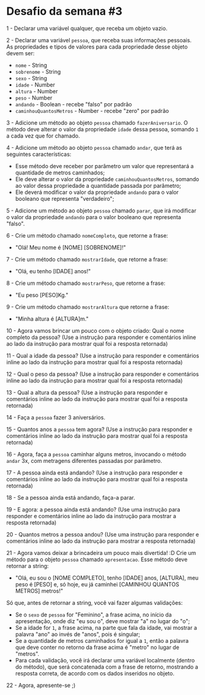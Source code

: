 # Desafio da semana #3

1 - Declarar uma variável qualquer, que receba um objeto vazio.

2 - Declarar uma variável `pessoa`, que receba suas informações pessoais.
As propriedades e tipos de valores para cada propriedade desse objeto devem ser:

- `nome` - String
- `sobrenome` - String
- `sexo` - String
- `idade` - Number
- `altura` - Number
- `peso` - Number
- `andando` - Boolean - recebe "falso" por padrão
- `caminhouQuantosMetros` - Number - recebe "zero" por padrão

3 - Adicione um método ao objeto `pessoa` chamado `fazerAniversario`. O método deve
alterar o valor da propriedade `idade` dessa pessoa, somando `1` a cada vez que
for chamado.

4 - Adicione um método ao objeto `pessoa` chamado `andar`, que terá as seguintes
características:

- Esse método deve receber por parâmetro um valor que representará a quantidade
  de metros caminhados;
- Ele deve alterar o valor da propriedade `caminhouQuantosMetros`, somando ao
  valor dessa propriedade a quantidade passada por parâmetro;
- Ele deverá modificar o valor da propriedade `andando` para o valor
  booleano que representa "verdadeiro";

5 - Adicione um método ao objeto `pessoa` chamado `parar`, que irá modificar o valor
da propriedade `andando` para o valor booleano que representa "falso".

6 - Crie um método chamado `nomeCompleto`, que retorne a frase:

- "Olá! Meu nome é [NOME] [SOBRENOME]!"

7 - Crie um método chamado `mostrarIdade`, que retorne a frase:

- "Olá, eu tenho [IDADE] anos!"

8 - Crie um método chamado `mostrarPeso`, que retorne a frase:

- "Eu peso [PESO]Kg."

9 - Crie um método chamado `mostrarAltura` que retorne a frase:

- "Minha altura é [ALTURA]m."

10 - Agora vamos brincar um pouco com o objeto criado:
Qual o nome completo da pessoa? (Use a instrução para responder e comentários
inline ao lado da instrução para mostrar qual foi a resposta retornada)

11 - Qual a idade da pessoa? (Use a instrução para responder e comentários
inline ao lado da instrução para mostrar qual foi a resposta retornada)

12 - Qual o peso da pessoa? (Use a instrução para responder e comentários
inline ao lado da instrução para mostrar qual foi a resposta retornada)

13 - Qual a altura da pessoa? (Use a instrução para responder e comentários
inline ao lado da instrução para mostrar qual foi a resposta retornada)

14 - Faça a `pessoa` fazer 3 aniversários.

15 - Quantos anos a `pessoa` tem agora? (Use a instrução para responder e
comentários inline ao lado da instrução para mostrar qual foi a resposta
retornada)

16 - Agora, faça a `pessoa` caminhar alguns metros, invocando o método `andar` 3x,
com metragens diferentes passadas por parâmetro.

17 - A pessoa ainda está andando? (Use a instrução para responder e comentários
inline ao lado da instrução para mostrar qual foi a resposta retornada)

18 - Se a pessoa ainda está andando, faça-a parar.

19 - E agora: a pessoa ainda está andando? (Use uma instrução para responder e
comentários inline ao lado da instrução para mostrar a resposta retornada)

20 - Quantos metros a pessoa andou? (Use uma instrução para responder e comentários
inline ao lado da instrução para mostrar a resposta retornada)

21 - Agora vamos deixar a brincadeira um pouco mais divertida! :D
Crie um método para o objeto `pessoa` chamado `apresentacao`. Esse método deve
retornar a string:

- "Olá, eu sou o [NOME COMPLETO], tenho [IDADE] anos, [ALTURA], meu peso é [PESO] e, só hoje, eu já caminhei [CAMINHOU QUANTOS METROS] metros!"

Só que, antes de retornar a string, você vai fazer algumas validações:

- Se o `sexo` de `pessoa` for "Feminino", a frase acima, no início da
  apresentação, onde diz "eu sou o", deve mostrar "a" no lugar do "o";
- Se a idade for `1`, a frase acima, na parte que fala da idade, vai mostrar a
  palavra "ano" ao invés de "anos", pois é singular;
- Se a quantidade de metros caminhados for igual a `1`, então a palavra que
  deve conter no retorno da frase acima é "metro" no lugar de "metros".
- Para cada validação, você irá declarar uma variável localmente (dentro do
  método), que será concatenada com a frase de retorno, mostrando a resposta
  correta, de acordo com os dados inseridos no objeto.

22 - Agora, apresente-se ;)

```

```
